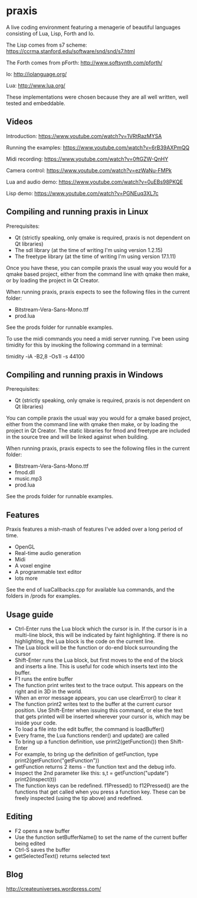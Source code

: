praxis
======

A live coding environment featuring a menagerie of beautiful languages consisting of Lua, Lisp, Forth and Io.

The Lisp comes from s7 scheme: https://ccrma.stanford.edu/software/snd/snd/s7.html

The Forth comes from pForth: http://www.softsynth.com/pforth/

Io: http://iolanguage.org/

Lua: http://www.lua.org/

These implementations were chosen because they are all well written, well tested and embeddable.


Videos
------

Introduction: https://www.youtube.com/watch?v=1VRtRazMYSA

Running the examples: https://www.youtube.com/watch?v=6rB39AXPmQQ

Midi recording: https://www.youtube.com/watch?v=0ftGZW-QnHY

Camera control: https://www.youtube.com/watch?v=ezWaNu-FMPk

Lua and audio demo: https://www.youtube.com/watch?v=0uEBs98PKQE

Lisp demo: https://www.youtube.com/watch?v=PGNEuq3XL7c

Compiling and running praxis in Linux
-------------------------------------

Prerequisites:

 - Qt (strictly speaking, only qmake is required, praxis is not dependent on Qt libraries)
 - The sdl library (at the time of writing I'm using version 1.2.15)
 - The freetype library (at the time of writing I'm using version 17.1.11)

Once you have these, you can compile praxis the usual way you would for a qmake based project, either from the command line with qmake then make, or by loading the project in Qt Creator.

When running praxis, praxis expects to see the following files in the current folder:

 - Bitstream-Vera-Sans-Mono.ttf
 - prod.lua

See the prods folder for runnable examples.

To use the midi commands you need a midi server running. I've been using timidity for this by invoking the following command in a terminal:

timidity -iA -B2,8 -Os1l -s 44100


Compiling and running praxis in Windows
---------------------------------------

Prerequisites:

 - Qt (strictly speaking, only qmake is required, praxis is not dependent on Qt libraries)
 
You can compile praxis the usual way you would for a qmake based project, either from the command line with qmake then make, or by loading the project in Qt Creator. The static libraries for fmod and freetype are included in the source tree and will be linked against when building.

When running praxis, praxis expects to see the following files in the current folder:

 - Bitstream-Vera-Sans-Mono.ttf
 - fmod.dll
 - music.mp3
 - prod.lua

See the prods folder for runnable examples.

Features
--------

Praxis features a mish-mash of features I've added over a long period of time.

 - OpenGL
 - Real-time audio generation
 - Midi
 - A voxel engine
 - A programmable text editor
 - lots more

See the end of luaCallbacks.cpp for available lua commands, and the folders in /prods for examples.

Usage guide
-----------

 - Ctrl-Enter runs the Lua block which the cursor is in. If the cursor is in a multi-line block, this will be indicated by faint highlighting. If there is no highlighting, the Lua block is the code on the current line.
 - The Lua block will be the function or do-end block surrounding the cursor
 - Shift-Enter runs the Lua block, but first moves to the end of the block and inserts a line. This is useful for code which inserts text into the buffer.
 - F1 runs the entire buffer
 - The function print writes text to the trace output. This appears on the right and in 3D in the world.
 - When an error message appears, you can use clearError() to clear it
 - The function print2 writes text to the buffer at the current cursor position. Use Shift-Enter when issuing this command, or else the text that gets printed will be inserted wherever your cursor is, which may be inside your code.
 - To load a file into the edit buffer, the command is loadBuffer(<filename>)
 - Every frame, the Lua functions render() and update() are called
 - To bring up a function definition, use print2(getFunction(<function name as a string>)) then Shift-Enter
 - For example, to bring up the definition of getFunction, type print2(getFunction("getFunction"))
 - getFunction returns 2 items - the function text and the debug info.
 - Inspect the 2nd parameter like this: s,t = getFunction("update") print2(inspect(t))
 - The function keys can be redefined. f1Pressed() to f12Pressed() are the functions that get called when you press a function key. These can be freely inspected (using the tip above) and redefined.

Editing
-------

 - F2 opens a new buffer
 - Use the function setBufferName(<filename>) to set the name of the current buffer being edited
 - Ctrl-S saves the buffer
 - getSelectedText() returns selected text

Blog
----

http://createuniverses.wordpress.com/
